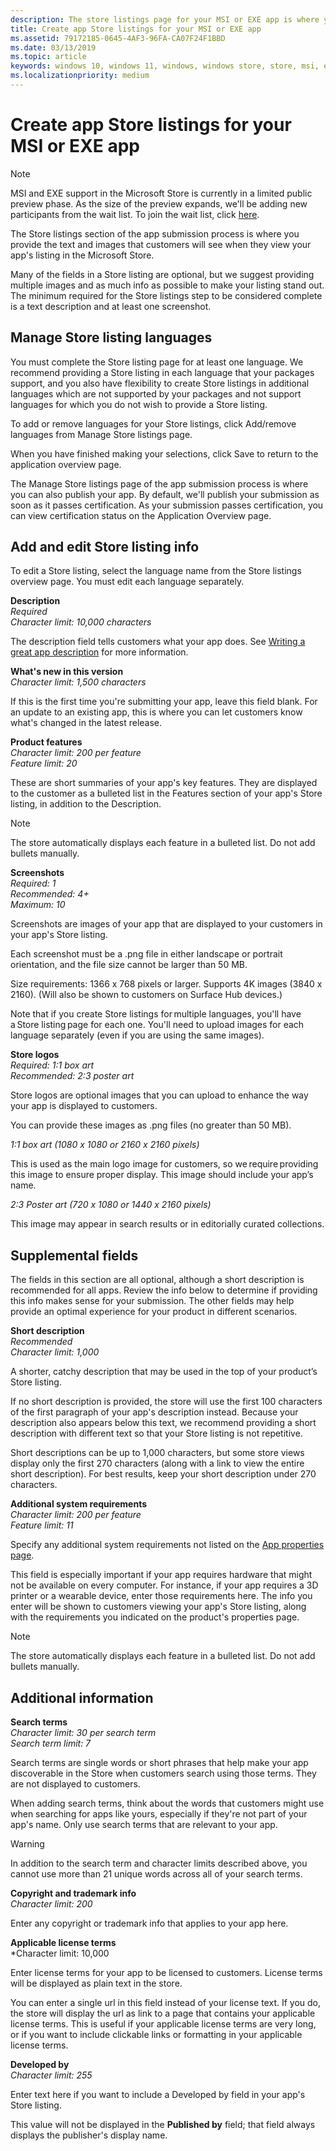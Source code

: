 ```yaml
---
description: The store listings page for your MSI or EXE app is where you provide the text and images that customers will see when viewing your app's listing in the Microsoft Store.
title: Create app Store listings for your MSI or EXE app
ms.assetid: 79172185-0645-4AF3-96FA-CA07F24F1BBD
ms.date: 03/13/2019
ms.topic: article
keywords: windows 10, windows 11, windows, windows store, store, msi, exe, unpackaged, unpackaged app, desktop app, traditional desktop app, listing, description, store page, release notes, title
ms.localizationpriority: medium
---
```


# Create app Store listings for your MSI or EXE app

> [!NOTE]
> MSI and EXE support in the Microsoft Store is currently in a limited public preview phase. As the size of the preview expands, we'll be adding new participants from the wait list. To join the wait list, click [here](https://aka.ms/storepreviewwaitlist).

The Store listings section of the app submission process is where you provide the text and images that customers will see when they view your app's listing in the Microsoft Store.

Many of the fields in a Store listing are optional, but we suggest providing multiple images and as much info as possible to make your listing stand out. The minimum required for the Store listings step to be considered complete is a text description and at least one screenshot.

## Manage Store listing languages

You must complete the Store listing page for at least one language. We recommend providing a Store listing in each language that your packages support, and you also have flexibility to create Store listings in additional languages which are not supported by your packages and not support languages for which you do not wish to provide a Store listing.

To add or remove languages for your Store listings, click Add/remove languages from Manage Store listings page.

When you have finished making your selections, click Save to return to the application overview page.

The Manage Store listings page of the app submission process is where you can also publish your app. By default, we'll publish your submission as soon as it passes certification. As your submission passes certification, you can view certification status on the Application Overview page.

## Add and edit Store listing info

To edit a Store listing, select the language name from the Store listings overview page. You must edit each language separately.

**Description**<br>*Required*<br>*Character limit: 10,000 characters*

The description field tells customers what your app does. See [Writing a great app description](../write-a-great-app-description.md) for more information.

**What's new in this version**<br>*Character limit: 1,500 characters*

If this is the first time you're submitting your app, leave this field blank. For an update to an existing app, this is where you can let customers know what's changed in the latest release.

**Product features**<br>*Character limit: 200 per feature*<br>*Feature limit: 20*

These are short summaries of your app's key features. They are displayed to the customer as a bulleted list in the Features section of your app's Store listing, in addition to the Description.

> [!NOTE]
> The store automatically displays each feature in a bulleted list. Do not add bullets manually.

**Screenshots**<br>*Required: 1*<br>*Recommended: 4+*<br>*Maximum: 10*

Screenshots are images of your app that are displayed to your customers in your app's Store listing. 

Each screenshot must be a .png file in either landscape or portrait orientation, and the file size cannot be larger than 50 MB. 

Size requirements: 1366 x 768 pixels or larger. Supports 4K images (3840 x 2160). (Will also be shown to customers on Surface Hub devices.) 

Note that if you create Store listings for multiple languages, you'll have a Store listing page for each one. You'll need to upload images for each language separately (even if you are using the same images). 

**Store logos**<br>*Required: 1:1 box art*<br>*Recommended: 2:3 poster art*

Store logos are optional images that you can upload to enhance the way your app is displayed to customers.

You can provide these images as .png files (no greater than 50 MB).

*1:1 box art (1080 x 1080 or 2160 x 2160 pixels)*

This is used as the main logo image for customers, so we require providing this image to ensure proper display. This image should include your app’s name.

*2:3 Poster art (720 x 1080 or 1440 x 2160 pixels)*

This image may appear in search results or in editorially curated collections. 

## Supplemental fields

The fields in this section are all optional, although a short description is recommended for all apps. Review the info below to determine if providing this info makes sense for your submission. The other fields may help provide an optimal experience for your product in different scenarios.

**Short description**<br>*Recommended*<br>*Character limit: 1,000*

A shorter, catchy description that may be used in the top of your product’s Store listing.

If no short description is provided, the store will use the first 100 characters of the first paragraph of your app's description instead. Because your description also appears below this text, we recommend providing a short description with different text so that your Store listing is not repetitive.

Short descriptions can be up to 1,000 characters, but some store views display only the first 270 characters (along with a link to view the entire short description). For best results, keep your short description under 270 characters.

**Additional system requirements**<br>*Character limit: 200 per feature*<br>*Feature limit: 11*

Specify any additional system requirements not listed on the [App properties page](enter-app-properties.md).

This field is especially important if your app requires hardware that might not be available on every computer. For instance, if your app requires a 3D printer or a wearable device, enter those requirements here. The info you enter will be shown to customers viewing your app's Store listing, along with the requirements you indicated on the product's properties page.

> [!NOTE]
> The store automatically displays each feature in a bulleted list. Do not add bullets manually.

## Additional information

**Search terms**<br>*Character limit: 30 per search term*<br>*Search term limit: 7*

Search terms are single words or short phrases that help make your app discoverable in the Store when customers search using those terms. They are not displayed to customers.

When adding search terms, think about the words that customers might use when searching for apps like yours, especially if they're not part of your app's name. Only use search terms that are relevant to your app.

> [!WARNING]
> In addition to the search term and character limits described above, you cannot use more than 21 unique words across all of your search terms.

**Copyright and trademark info**<br>*Character limit: 200*

Enter any copyright or trademark info that applies to your app here.

**Applicable license terms**<br>*Character limit: 10,000

Enter license terms for your app to be licensed to customers. License terms will be displayed as plain text in the store.

You can enter a single url in this field instead of your license text. If you do, the store will display the url as link to a page that contains your applicable license terms. This is useful if your applicable license terms are very long, or if you want to include clickable links or formatting in your applicable license terms.

**Developed by**<br>*Character limit: 255*

Enter text here if you want to include a Developed by field in your app's Store listing.

This value will not be displayed in the **Published by** field; that field always displays the publisher's display name.
